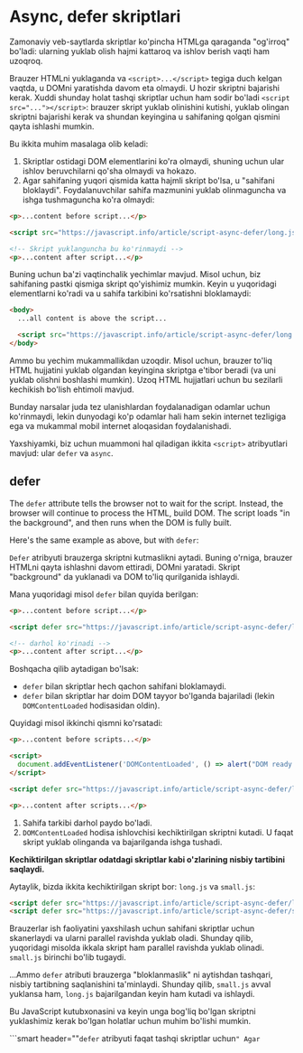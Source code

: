 
# Async, defer skriptlari

Zamonaviy veb-saytlarda skriptlar ko'pincha HTMLga qaraganda "og'irroq" bo'ladi: ularning yuklab olish hajmi kattaroq va ishlov berish vaqti ham uzoqroq.

Brauzer HTMLni yuklaganda va `<script>...</script>` tegiga duch kelgan vaqtda, u DOMni yaratishda davom eta olmaydi. U hozir skriptni bajarishi kerak. Xuddi shunday holat tashqi skriptlar uchun ham sodir bo'ladi `<script src="..."></script>`: brauzer skript yuklab olinishini kutishi, yuklab olingan skriptni bajarishi kerak va shundan keyingina u sahifaning qolgan qismini qayta ishlashi mumkin.

Bu ikkita muhim masalaga olib keladi:

1. Skriptlar ostidagi DOM elementlarini ko'ra olmaydi, shuning uchun ular ishlov beruvchilarni qo'sha olmaydi va hokazo.
2. Agar sahifaning yuqori qismida katta hajmli skript bo'lsa, u "sahifani bloklaydi". Foydalanuvchilar sahifa mazmunini yuklab olinmaguncha va ishga tushmaguncha ko'ra olmaydi:

```html run height=100
<p>...content before script...</p>

<script src="https://javascript.info/article/script-async-defer/long.js?speed=1"></script>

<!-- Skript yuklanguncha bu ko'rinmaydi -->
<p>...content after script...</p>
```
Buning uchun ba'zi vaqtinchalik yechimlar mavjud. Misol uchun, biz sahifaning pastki qismiga skript qo'yishimiz mumkin. Keyin u yuqoridagi elementlarni ko'radi va u sahifa tarkibini ko'rsatishni bloklamaydi:

```html
<body>
  ...all content is above the script...

  <script src="https://javascript.info/article/script-async-defer/long.js?speed=1"></script>
</body>
```

Ammo bu yechim mukammallikdan uzoqdir. Misol uchun, brauzer to'liq HTML hujjatini yuklab olgandan keyingina skriptga e'tibor beradi (va uni yuklab olishni boshlashi mumkin). Uzoq HTML hujjatlari uchun bu sezilarli kechikish bo'lish ehtimoli mavjud.

Bunday narsalar juda tez ulanishlardan foydalanadigan odamlar uchun ko'rinmaydi, lekin dunyodagi ko'p odamlar hali ham sekin internet tezligiga ega va mukammal mobil internet aloqasidan foydalanishadi.

Yaxshiyamki, biz uchun muammoni hal qiladigan ikkita `<script>` atribyutlari mavjud: ular `defer` va `async`.

## defer

The `defer` attribute tells the browser not to wait for the script. Instead, the browser will continue to process the HTML, build DOM. The script loads "in the background", and then runs when the DOM is fully built.

Here's the same example as above, but with `defer`:

`Defer` atribyuti brauzerga skriptni kutmaslikni aytadi. Buning o'rniga, brauzer HTMLni qayta ishlashni davom ettiradi, DOMni yaratadi. Skript "background" da yuklanadi va DOM to'liq qurilganida ishlaydi.

Mana yuqoridagi misol `defer` bilan quyida berilgan:

```html run height=100
<p>...content before script...</p>

<script defer src="https://javascript.info/article/script-async-defer/long.js?speed=1"></script>

<!-- darhol ko'rinadi -->
<p>...content after script...</p>
```

Boshqacha qilib aytadigan bo'lsak:

- `defer` bilan skriptlar hech qachon sahifani bloklamaydi.
- `defer` bilan skriptlar har doim DOM tayyor bo'lganda bajariladi (lekin `DOMContentLoaded` hodisasidan oldin).

Quyidagi misol ikkinchi qismni ko'rsatadi:

```html run height=100
<p>...content before scripts...</p>

<script>
  document.addEventListener('DOMContentLoaded', () => alert("DOM ready after defer!"));
</script>

<script defer src="https://javascript.info/article/script-async-defer/long.js?speed=1"></script>

<p>...content after scripts...</p>
```

1. Sahifa tarkibi darhol paydo bo'ladi.
2. `DOMContentLoaded` hodisa ishlovchisi kechiktirilgan skriptni kutadi. U faqat skript yuklab olinganda va bajarilganda ishga tushadi.

**Kechiktirilgan skriptlar odatdagi skriptlar kabi o'zlarining nisbiy tartibini saqlaydi.**

Aytaylik, bizda ikkita kechiktirilgan skript bor: `long.js` va `small.js`:

```html
<script defer src="https://javascript.info/article/script-async-defer/long.js"></script>
<script defer src="https://javascript.info/article/script-async-defer/small.js"></script>
```

Brauzerlar ish faoliyatini yaxshilash uchun sahifani skriptlar uchun skanerlaydi va ularni parallel ravishda yuklab oladi. Shunday qilib, yuqoridagi misolda ikkala skript ham parallel ravishda yuklab olinadi. `small.js` birinchi bo'lib tugaydi.

...Ammo `defer` atributi brauzerga "bloklanmaslik" ni aytishdan tashqari, nisbiy tartibning saqlanishini ta'minlaydi. Shunday qilib, `small.js` avval yuklansa ham, `long.js` bajarilgandan keyin ham kutadi va ishlaydi.

Bu JavaScript kutubxonasini va keyin unga bog'liq bo'lgan skriptni yuklashimiz kerak bo'lgan holatlar uchun muhim bo'lishi mumkin.

```smart header=""`defer` atribyuti faqat tashqi skriptlar uchun`"
Agar `<script>` tegida `src` bo'lmasa, `defer` atribyuti e'tiborga olinmaydi.
```

## async

`async` atribyuti `defer`ga biroz o'xshash. Shuningdek, u skriptni bloklanmaydigan qiladi. Ammo uning xatti-harakatlarida muhim farqlar mavjud.

`async` atributi skript butunlay mustaqil ekanligini bildiradi:

- Brauzer `async` skriptlarni bloklamaydi (masalan, `defer`).
- Boshqa skriptlar `async` skriptlarini kutmaydi va `async` skriptlar ularni kutmaydi.
- `DOMContentLoaded` va async skriptlar bir-birini kutmaydi:
     - `DOMContentLoaded` asinxron skriptdan oldin ham sodir bo'lishi mumkin (agar asinxron skript sahifa tugallangandan keyin yuklashni tugatsa)
     - ... yoki asinxron skriptdan keyin (agar asinxron skript qisqa bo'lsa yoki HTTP keshida bo'lsa)

Boshqacha qilib aytganda, `async` skriptlar fonda yuklanadi va tayyor bo'lganda ishlaydi. DOM va boshqa skriptlar ularni kutishmaydi va ular hech narsani kutishmaydi. Ular yuklanganda ishlaydigan to'liq mustaqil skriptlardir. Judayam oddiy, shunday emasmi?

Mana biz `defer` bilan ko'rgan misolimizga o'xshash misol: ikkita `long.js` va `small.js` skriptlari, ammo hozir `defer` o'rniga `async` bilan misol keltirilgan.

Ular bir-birlarini kutishmaydi. Qaysi narsa avval yuklansa (ehtimol `small.js`) -- avval ishga tushadi:

```html run height=100
<p>...content before scripts...</p>

<script>
  document.addEventListener('DOMContentLoaded', () => alert("DOM ready!"));
</script>

<script async src="https://javascript.info/article/script-async-defer/long.js"></script>
<script async src="https://javascript.info/article/script-async-defer/small.js"></script>

<p>...content after scripts...</p>
```

- Sahifa tarkibi darhol paydo bo'ladi: `async` uni bloklamaydi.
- `DOMContentLoaded` `async` dan oldin ham, keyin ham sodir bo'lishi mumkin, bu yerda hech qanday kafolat yo'q.
- Kichikroq `small.js` skripti ikkinchi o'rinda turadi, lekin ehtimol `long.js`dan oldin yuklanadi, shuning uchun `small.js` birinchi bo'lib ishlaydi. `long.js` birinchi bo'lib yuklanadi, agar keshlangan bo'lsa, u birinchi bo'lib ishlaydi. Boshqacha qilib aytganda, asinxron skriptlar "birinchi yuklash" tartibida ishlaydi.

Async skriptlar mustaqil uchinchi tomon skriptini sahifaga integratsiyalashganda juda yaxshi: hisoblagichlar, reklamalar va boshqalar, chunki ular bizning skriptlarimizga bog'liq emas va bizning skriptlarimiz ularni kutmasligi kerak:

```html
<!-- Google Analytics odatda shunday qo'shiladi -->
<script async src="https://google-analytics.com/analytics.js"></script>
```

```smart header="`async` atribyuti faqatgina tashqi skriptlar uchun mo'ljallangan"
Xuddi `defer` kabi, `<script>` tegida `src` bo'lmasa, `async` atribyuti e'tiborga olinmaydi.
```

## Dinamik skriptlar
Sahifaga skript qo'shishning yana bir muhim usuli bor.

Biz JavaScriptdan foydalanib skript yaratishimiz va uni hujjatga dinamik ravishda qo'shishimiz mumkin:

```js run
let script = document.createElement('script');
script.src = "/article/script-async-defer/long.js";
document.body.append(script); // (*)
```
Skript `(*)` hujjatga qo'shilishi bilanoq yuklashni boshlaydi.

**Dinamik skriptlar sukut bo'yicha "async" sifatida ishlaydi.**

Bu quyidagilarni anglatadi:
- Ular hech narsani kutmaydilar, ularni hech narsa kutmaydi.
- Birinchi yuklanadigan skript -- birinchi bo'lib ishlaydi ("birinchi yuklash" tartibi).

Agar `script.async=false` ni aniq belgilab qo'ysak, buni o'zgartirish mumkin. Keyin skriptlar xuddi `defer` kabi hujjat tartibida bajariladi.

Ushbu misolda `loadScript(src)` funksiyasi skript qo'shadi va `async` ni `false` ga o'rnatadi.

Shunday qilib, `long.js` har doim birinchi bo'lib ishlaydi (birinchi qo'shilganidek):

```js run
function loadScript(src) {
  let script = document.createElement('script');
  script.src = src;
  script.async = false;
  document.body.append(script);
}

// async=false tufayli long.js birinchi bo'lib ishlaydi
loadScript("/article/script-async-defer/long.js");
loadScript("/article/script-async-defer/small.js");
```

`script.async=false` bo'lmasa, skriptlar sukut bo'yicha, birinchi navbatda yuklash tartibida bajariladi (`small.js` ehtimol birinchi).

Yana, `defer` da bo'lgani kabi, biz kutubxonani va keyin unga bog'liq bo'lgan boshqa skriptni yuklamoqchi bo'lsak, buyurtma muhim ahamiyatga ega hisoblanadi.


## Xulosa

`async` ham, `defer` ham bitta umumiy narsaga ega: bunday skriptlarni yuklab olish sahifani ko'rsatishni bloklamaydi. Shunday qilib, foydalanuvchi sahifa mazmunini o'qishi va darhol sahifa bilan tanishishi mumkin.

Ammo ular orasida muhim farqlar ham mavjud:

| | Buyurtma | `DOMContentLoaded` |
|---------|---------|---------|
| `async` | *Birinchi navbatda yuklash*. Ularning hujjat tartibi -- qaysi yuklar birinchi bo'lib ishlashi muhim emas | Ahamiyatsiz. Hujjat hali to'liq yuklab olinmagan vaqtda yuklanishi va bajarilishi mumkin. Agar skriptlar kichik yoki keshlangan bo'lsa va hujjat yetarlicha uzun bo'lsa, bu sodir bo'ladi. |
| `defer` | *Hujjat buyurtmasi* (hujjatda ko'rsatilgandek). | Hujjat yuklangandan va tahlil qilingandan so'ng (kerak bo'lsa, kutishadi) `DOMContentLoaded` dan oldin bajaring. |

Amalda `defer` butun DOMga muhtoj bo'lgan skriptlar uchun ishlatiladi va ularning nisbiy bajarilish tartibi muhim.

`async` esa hisoblagichlar yoki reklamalar kabi mustaqil skriptlar uchun ishlatiladi va ularning nisbiy ijro tartibi muhim emas.

```warn header="Skriptsiz sahifa foydalanishga yaroqli bo'lishi kerak"
Iltimos, diqqat qiling: agar siz `defer` yoki `async` dan foydalanayotgan bo'lsangiz, foydalanuvchi skript yuklanishidan *oldin* sahifani ko'radi.

Bunday holda, ba'zi grafik komponentlar hali ishga tushirilmagan.

"Yuklash" belgisini qo'yishni va hali ishlamaydigan tugmalarni o'chirishni unutmang. Foydalanuvchiga sahifada nima qilishi mumkinligini va hali nima tayyorlanayotganini aniq ko'rishiga imkon bering.
```
